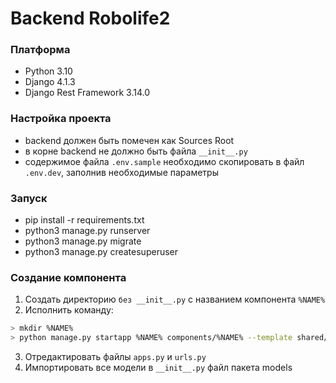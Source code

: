 # Backend Robolife2

### Платформа

- Python 3.10
- Django 4.1.3
- Django Rest Framework 3.14.0

### Настройка проекта

- backend должен быть помечен как Sources Root
- в корне backend не должно быть файла  `__init__.py`
- содержимое файла `.env.sample` необходимо скопировать в файл `.env.dev`, заполнив необходимые параметры

### Запуск

- pip install -r requirements.txt
- python3 manage.py runserver
- python3 manage.py migrate
- python3 manage.py createsuperuser

### Создание компонента

1. Создать директорию `без __init__.py` с названием компонента `%NAME%`
2. Исполнить команду:
```bash
> mkdir %NAME%
> python manage.py startapp %NAME% components/%NAME% --template shared/component_template
```
3. Отредактировать файлы `apps.py` и `urls.py`
4. Импортировать все модели в `__init__.py` файл пакета models
